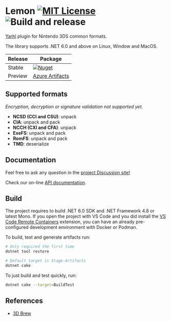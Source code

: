 # Lemon [![MIT License](https://img.shields.io/badge/license-MIT-blue.svg?style=flat)](https://choosealicense.com/licenses/mit/) ![Build and release](https://github.com/SceneGate/Lemon/workflows/Build%20and%20release/badge.svg)

[Yarhl](https://github.com/SceneGate/yarhl) plugin for Nintendo 3DS common
formats.

The library supports .NET 6.0 and above on Linux, Window and MacOS.

<!-- prettier-ignore -->
| Release | Package                                                           |
| ------- | ----------------------------------------------------------------- |
| Stable  | [![Nuget](https://img.shields.io/nuget/v/SceneGate.Lemon?label=nuget.org&logo=nuget)](https://www.nuget.org/packages/SceneGate.Lemon) |
| Preview | [Azure Artifacts](https://dev.azure.com/SceneGate/SceneGate/_packaging?_a=feed&feed=SceneGate-Preview) |

## Supported formats

_Encryption, decryption or signature validation not supported yet._

- **NCSD (CCI and CSU)**: unpack
- **CIA**: unpack and pack
- **NCCH (CXI and CFA)**: unpack
- **ExeFS**: unpack and pack
- **RomFS**: unpack and pack
- **TMD**: deserialize

## Documentation

Feel free to ask any question in the
[project Discussion site!](https://github.com/SceneGate/Lemon/discussions)

Check our on-line [API documentation](https://scenegate.github.io/Lemon/).

## Build

The project requires to build .NET 6.0 SDK and .NET Framework 4.8 or latest
Mono. If you open the project with VS Code and you did install the
[VS Code Remote Containers](https://code.visualstudio.com/docs/remote/containers)
extension, you can have an already pre-configured development environment with
Docker or Podman.

To build, test and generate artifacts run:

```sh
# Only required the first time
dotnet tool restore

# Default target is Stage-Artifacts
dotnet cake
```

To just build and test quickly, run:

```sh
dotnet cake --target=BuildTest
```

## References

- [3D Brew](https://www.3dbrew.org/wiki/Main_Page)
